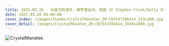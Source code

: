 ```yaml
---
title: 2025.03.26 - 水晶河的海牛，佛罗里达州，美国 (© Stephen Frink/Getty Images)
date: 2025.03.26 00:00:00
cover_index: /images/thumbs/CrystalManatee_ZH-CN7547286414_533x300.jpg
cover_detail: /images/CrystalManatee_ZH-CN7547286414_1920x1080.jpg
---
```


![CrystalManatee](/images/CrystalManatee_ZH-CN7547286414_1920x1080.jpg)
